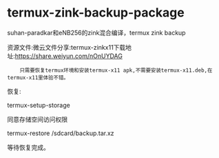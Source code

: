 # termux-zink-backup-package
suhan-paradkar和eNB256的zink混合编译，termux zink backup 

资源文件:微云文件分享:termux-zinkx11下载地址:https://share.weiyun.com/nOnUYDAG

        只需要恢复termux环境和安装termux-x11 apk,不需要安装termux-x11.deb,在termux-x11里体验不错。

恢复:

termux-setup-storage

同意存储空间访问权限

termux-restore /sdcard/backup.tar.xz

等待恢复完成。
